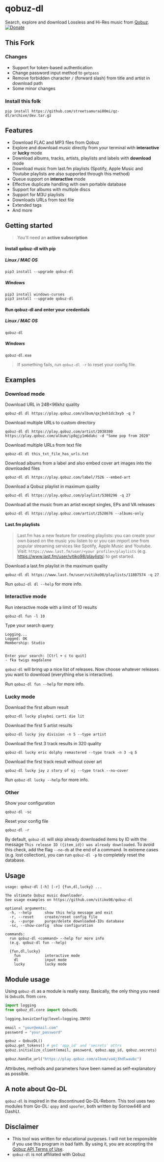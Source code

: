 # qobuz-dl
Search, explore and download Lossless and Hi-Res music from [Qobuz](https://www.qobuz.com/).
[![Donate](https://img.shields.io/badge/Donate-PayPal-green.svg)](https://www.paypal.com/cgi-bin/webscr?cmd=_s-xclick&hosted_button_id=VZWSWVGZGJRMU&source=url)

## This Fork
### Changes
* Support for token-based authentication
* Change password input method to `getpass`
* Remove forbidden character `/` (forward slash) from title and artist in download path
* Some minor changes
### Install this folk
```
pip install https://github.com/streetsamurai00mi/qz-dl/archive/dev.tar.gz
```

## Features

* Download FLAC and MP3 files from Qobuz
* Explore and download music directly from your terminal with **interactive** or **lucky** mode
* Download albums, tracks, artists, playlists and labels with **download** mode
* Download music from last.fm playlists (Spotify, Apple Music and Youtube playlists are also supported through this method)
* Queue support on **interactive** mode
* Effective duplicate handling with own portable database
* Support for albums with multiple discs
* Support for M3U playlists
* Downloads URLs from text file
* Extended tags
* And more

## Getting started

> You'll need an **active subscription**

#### Install qobuz-dl with pip
##### Linux / MAC OS
```
pip3 install --upgrade qobuz-dl
```
##### Windows
```
pip3 install windows-curses
pip3 install --upgrade qobuz-dl
```
#### Run qobuz-dl and enter your credentials
##### Linux / MAC OS
```
qobuz-dl
```
##### Windows
```
qobuz-dl.exe
```

> If something fails, run `qobuz-dl -r` to reset your config file.

## Examples

### Download mode
Download URL in 24B<96khz quality
```
qobuz-dl dl https://play.qobuz.com/album/qxjbxh1dc3xyb -q 7
```
Download multiple URLs to custom directory
```
qobuz-dl dl https://play.qobuz.com/artist/2038380 https://play.qobuz.com/album/ip8qjy1m6dakc -d "Some pop from 2020"
```
Download multiple URLs from text file
```
qobuz-dl dl this_txt_file_has_urls.txt
```
Download albums from a label and also embed cover art images into the downloaded files
```
qobuz-dl dl https://play.qobuz.com/label/7526 --embed-art
```
Download a Qobuz playlist in maximum quality
```
qobuz-dl dl https://play.qobuz.com/playlist/5388296 -q 27
```
Download all the music from an artist except singles, EPs and VA releases
```
qobuz-dl dl https://play.qobuz.com/artist/2528676 --albums-only
```

#### Last.fm playlists
> Last.fm has a new feature for creating playlists: you can create your own based on the music you listen to or you can import one from popular streaming services like Spotify, Apple Music and Youtube. Visit: `https://www.last.fm/user/<your profile>/playlists` (e.g. https://www.last.fm/user/vitiko98/playlists) to get started.

Download a last.fm playlist in the maximum quality
```
qobuz-dl dl https://www.last.fm/user/vitiko98/playlists/11887574 -q 27
```

Run `qobuz-dl dl --help` for more info.

### Interactive mode
Run interactive mode with a limit of 10 results
```
qobuz-dl fun -l 10
```
Type your search query
```
Logging...
Logged: OK
Membership: Studio


Enter your search: [Ctrl + c to quit]
- fka twigs magdalene
```
`qobuz-dl` will bring up a nice list of releases. Now choose whatever releases you want to download (everything else is interactive).

Run `qobuz-dl fun --help` for more info.

### Lucky mode
Download the first album result
```
qobuz-dl lucky playboi carti die lit
```
Download the first 5 artist results
```
qobuz-dl lucky joy division -n 5 --type artist
```
Download the first 3 track results in 320 quality
```
qobuz-dl lucky eric dolphy remastered --type track -n 3 -q 5
```
Download the first track result without cover art
```
qobuz-dl lucky jay z story of oj --type track --no-cover
```

Run `qobuz-dl lucky --help` for more info.

### Other
Show your configuration
```
qobuz-dl -sc
```
Reset your config file
```
qobuz-dl -r
```

By default, `qobuz-dl` will skip already downloaded items by ID with the message `This release ID ({item_id}) was already downloaded`. To avoid this check, add the flag `--no-db` at the end of a command. In extreme cases (e.g. lost collection), you can run `qobuz-dl -p` to completely reset the database.

## Usage
```
usage: qobuz-dl [-h] [-r] {fun,dl,lucky} ...

The ultimate Qobuz music downloader.
See usage examples on https://github.com/vitiko98/qobuz-dl

optional arguments:
  -h, --help      show this help message and exit
  -r, --reset     create/reset config file
  -p, --purge     purge/delete downloaded-IDs database
  -sc, --show-config  show configuration

commands:
  run qobuz-dl <command> --help for more info
  (e.g. qobuz-dl fun --help)

  {fun,dl,lucky}
    fun           interactive mode
    dl            input mode
    lucky         lucky mode
```

## Module usage 
Using `qobuz-dl` as a module is really easy. Basically, the only thing you need is `QobuzDL` from `core`.

```python
import logging
from qobuz_dl.core import QobuzDL

logging.basicConfig(level=logging.INFO)

email = "your@email.com"
password = "your_password"

qobuz = QobuzDL()
qobuz.get_tokens() # get 'app_id' and 'secrets' attrs
qobuz.initialize_client(email, password, qobuz.app_id, qobuz.secrets)

qobuz.handle_url("https://play.qobuz.com/album/va4j3hdlwaubc")
```

Attributes, methods and parameters have been named as self-explanatory as possible.

## A note about Qo-DL
`qobuz-dl` is inspired in the discontinued Qo-DL-Reborn. This tool uses two modules from Qo-DL: `qopy` and `spoofer`, both written by Sorrow446 and DashLt.
## Disclaimer
* This tool was written for educational purposes. I will not be responsible if you use this program in bad faith. By using it, you are accepting the [Qobuz API Terms of Use](https://static.qobuz.com/apps/api/QobuzAPI-TermsofUse.pdf).
* `qobuz-dl` is not affiliated with Qobuz
